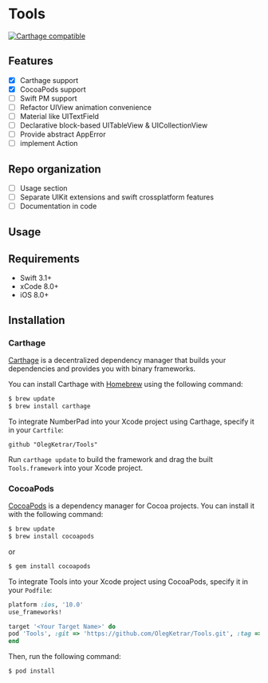 # Tools

[![Carthage compatible](https://img.shields.io/badge/Carthage-compatible-4BC51D.svg?style=flat)](https://github.com/Carthage/Carthage)

## Features

- [x] Carthage support
- [x] CocoaPods support
- [ ] Swift PM support
- [ ] Refactor UIView animation convenience
- [ ] Material like UITextField
- [ ] Declarative block-based UITableView & UICollectionView
- [ ] Provide abstract AppError
- [ ] implement Action

## Repo organization

- [ ] Usage section
- [ ] Separate UIKit extensions and swift crossplatform features
- [ ] Documentation in code

## Usage

## Requirements

- Swift 3.1+
- xCode 8.0+
- iOS 8.0+

## Installation

### Carthage

[Carthage](https://github.com/Carthage/Carthage) is a decentralized dependency manager that builds your dependencies and provides you with binary frameworks.

You can install Carthage with [Homebrew](http://brew.sh/) using the following command:

```bash
$ brew update
$ brew install carthage
```
To integrate NumberPad into your Xcode project using Carthage, specify it in your `Cartfile`:

```ogdl
github "OlegKetrar/Tools"
```
Run `carthage update` to build the framework and drag the built `Tools.framework` into your Xcode project.

### CocoaPods

[CocoaPods](http://cocoapods.org) is a dependency manager for Cocoa projects. You can install it with the following command:

```bash
$ brew update
$ brew install cocoapods
```

or 

```bash
$ gem install cocoapods
```

To integrate Tools into your Xcode project using CocoaPods, specify it in your `Podfile`:

```ruby
platform :ios, '10.0'
use_frameworks!

target '<Your Target Name>' do
pod 'Tools', :git => 'https://github.com/OlegKetrar/Tools.git', :tag => '0.1.4'
end
```

Then, run the following command:

```bash
$ pod install
```
